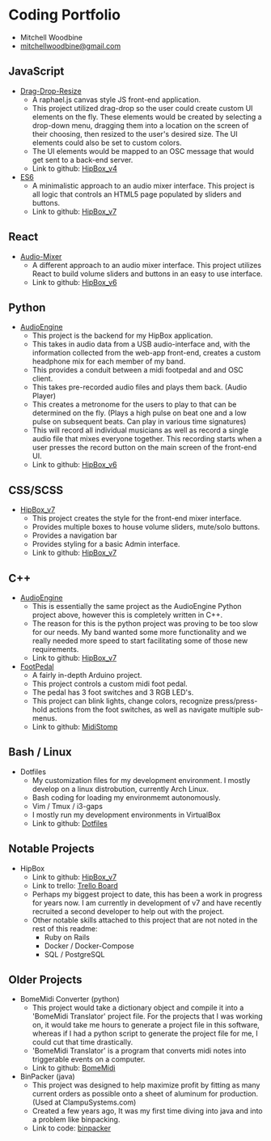 # Coding Portfolio

- Mitchell Woodbine
- mitchellwoodbine@gmail.com

## JavaScript

- [Drag-Drop-Resize](https://github.com/vindennl48/CodingPortfolio/tree/master/examples/javascript/drag_drop_resize)
  - A raphael.js canvas style JS front-end application.
  - This project utilized drag-drop so the user could create custom UI elements on the fly.  These elements would be created by selecting a drop-down menu, dragging them into a location on the screen of their choosing, then resized to the user's desired size.  The UI elements could also be set to custom colors.
  - The UI elements would be mapped to an OSC message that would get sent to a back-end server.
  - Link to github: [HipBox_v4](https://github.com/vindennl48/hipbox_v4)
- [ES6](https://github.com/vindennl48/CodingPortfolio/tree/master/examples/javascript/ES6)
  - A minimalistic approach to an audio mixer interface.  This project is all logic that controls an HTML5 page populated by sliders and buttons.
  - Link to github: [HipBox_v7](https://github.com/vindennl48/hipbox/tree/v7.0.0)

## React

- [Audio-Mixer](https://github.com/vindennl48/CodingPortfolio/tree/master/examples/react)
  - A different approach to an audio mixer interface.  This project utilizes React to build volume sliders and buttons in an easy to use interface.
  - Link to github: [HipBox_v6](https://github.com/vindennl48/hipbox)


## Python

- [AudioEngine](https://github.com/vindennl48/CodingPortfolio/tree/master/examples/python)
  - This project is the backend for my HipBox application.
  - This takes in audio data from a USB audio-interface and, with the information collected from the web-app front-end, creates a custom headphone mix for each member of my band.
  - This provides a conduit between a midi footpedal and and OSC client.
  - This takes pre-recorded audio files and plays them back.  (Audio Player)
  - This creates a metronome for the users to play to that can be determined on the fly.  (Plays a high pulse on beat one and a low pulse on subsequent beats.  Can play in various time signatures)
  - This will record all individual musicians as well as record a single audio file that mixes everyone together.  This recording starts when a user presses the record button on the main screen of the front-end UI.
  - Link to github: [HipBox_v6](https://github.com/vindennl48/hipbox)

## CSS/SCSS

- [HipBox_v7](https://github.com/vindennl48/CodingPortfolio/tree/master/examples/css_scss)
  - This project creates the style for the front-end mixer interface.
  - Provides multiple boxes to house volume sliders, mute/solo buttons.
  - Provides a navigation bar
  - Provides styling for a basic Admin interface.
  - Link to github: [HipBox_v7](https://github.com/vindennl48/hipbox/tree/v7.0.0)

## C++

- [AudioEngine](https://github.com/vindennl48/CodingPortfolio/tree/master/examples/C%2B%2B/AudioEngine)
  - This is essentially the same project as the AudioEngine Python project above, however this is completely written in C++.
  - The reason for this is the python project was proving to be too slow for our needs.  My band wanted some more functionality and we really needed more speed to start facilitating some of those new requirements.
  - Link to github: [HipBox_v7](https://github.com/vindennl48/hipbox/tree/v7.0.0)
- [FootPedal](https://github.com/vindennl48/CodingPortfolio/tree/master/examples/C%2B%2B/FootPedal)
  - A fairly in-depth Arduino project.
  - This project controls a custom midi foot pedal.
  - The pedal has 3 foot switches and 3 RGB LED's.
  - This project can blink lights, change colors, recognize press/press-hold actions from the foot switches, as well as navigate multiple sub-menus.
  - Link to github: [MidiStomp](https://github.com/vindennl48/midistomp)

## Bash / Linux

- Dotfiles
  - My customization files for my development environment.  I mostly develop on a linux distrobution, currently Arch Linux.
  - Bash coding for loading my environmemt autonomously.
  - Vim / Tmux / i3-gaps
  - I mostly run my development environments in VirtualBox
  - Link to github: [Dotfiles](https://github.com/vindennl48/dotfiles)

## Notable Projects

- HipBox
  - Link to github: [HipBox_v7](https://github.com/vindennl48/hipbox/tree/v7.0.0)
  - Link to trello: [Trello Board](https://trello.com/b/yz1ewgcr/hipbox-v7)
  - Perhaps my biggest project to date, this has been a work in progress for years now.  I am currently in development of v7 and have recently recruited a second developer to help out with the project.
  - Other notable skills attached to this project that are not noted in the rest of this readme:
    - Ruby on Rails
    - Docker / Docker-Compose
    - SQL / PostgreSQL

## Older Projects

- BomeMidi Converter (python)
  - This project would take a dictionary object and compile it into a 'BomeMidi Translator' project file.  For the projects that I was working on, it would take me hours to generate a project file in this software, whereas if I had a python script to generate the project file for me, I could cut that time drastically.
  - 'BomeMidi Translator' is a program that converts midi notes into triggerable events on a computer.
  - Link to github: [BomeMidi](https://github.com/vindennl48/bome_midi)
- BinPacker (java)
  - This project was designed to help maximize profit by fitting as many current orders as possible onto a sheet of aluminum for production.  (Used at ClampuSystems.com)
  - Created a few years ago, It was my first time diving into java and into a problem like binpacking.
  - Link to code: [binpacker](https://github.com/vindennl48/BinPacker_DEPRECATED/tree/master/BinPacker/src/binpacker)


